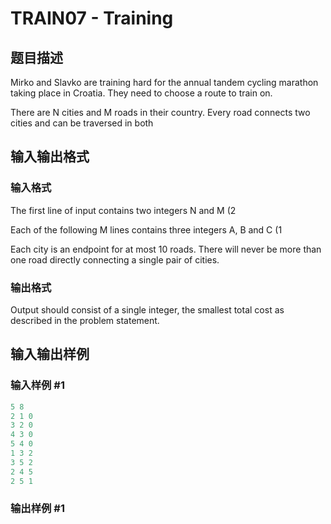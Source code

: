 # TRAIN07 - Training

## 题目描述

Mirko and Slavko are training hard for the annual tandem cycling marathon taking place in Croatia. They need to choose a route to train on.

There are N cities and M roads in their country. Every road connects two cities and can be traversed in both

## 输入输出格式

### 输入格式

The first line of input contains two integers N and M (2

Each of the following M lines contains three integers A, B and C (1

Each city is an endpoint for at most 10 roads. There will never be more than one road directly connecting a single pair of cities.

### 输出格式

Output should consist of a single integer, the smallest total cost as described in the problem statement.

## 输入输出样例

### 输入样例 #1

```cpp
5 8 
2 1 0 
3 2 0 
4 3 0 
5 4 0 
1 3 2 
3 5 2 
2 4 5 
2 5 1
```


### 输出样例 #1

```cpp

```
